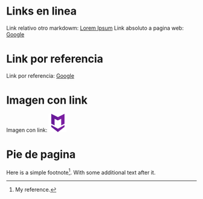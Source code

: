 # Links en linea

Link relativo otro markdowm: [Lorem Ipsum](resources/LoremIpsum.md)
Link absoluto a pagina web: [Google](https://www.google.com)

# Link por referencia

Link por referencia: [Google][logo]

[logo]: https://www.google.com "Descripcion de la ruta"

# Imagen con link

Imagen con link: 
![alt text](https://github.com/adam-p/markdown-here/raw/master/src/common/images/icon48.png "Logo Title Text 1")


# Pie de pagina

Here is a simple footnote[^1]. With some additional text after it.

[^1]: My reference.

